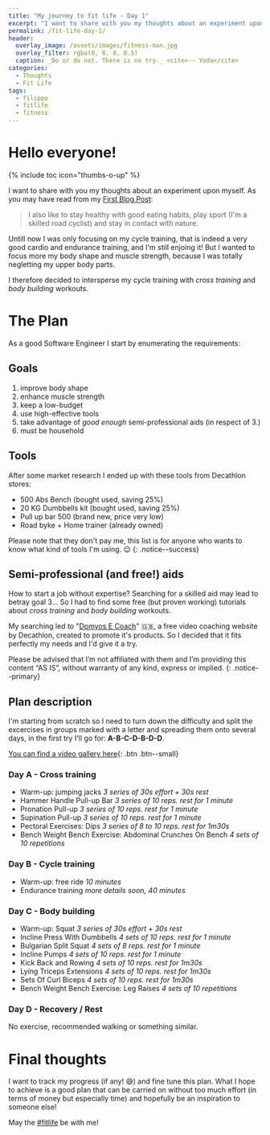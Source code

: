 ```yaml
---
title: "My journey to fit life - Day 1"
excerpt: "I want to share with you my thoughts about an experiment upon myself. It's about how I'm trying to achieve a more fit life. :muscle:"
permalink: /fit-life-day-1/
header:
  overlay_image: /assets/images/fitness-man.jpg
  overlay_filter: rgba(0, 0, 0, 0.5)
  caption: _Do or do not. There is no try._ <cite>-- Yoda</cite>
categories:
  - Thoughts
  - Fit Life
tags:
  - filippo
  - fitlife
  - fitness
---
```


# Hello everyone!

{% include toc icon="thumbs-o-up" %}

I want to share with you my thoughts about an experiment upon myself. As you may have read from my <a href="/hello-world/">First Blog Post</a>:

> I also like to stay healthy with good eating habits, play sport (I'm a skilled road cyclist) and stay in contact with nature.

Untill now I was only focusing on my cycle training, that is indeed a very good cardio and endurance training, and I'm still enjoing it! But I wanted to focus more my body shape and muscle strength, because I was totally negletting my upper body parts.

I therefore decided to intersperse my cycle training with _cross training_ and _body building_ workouts.

# The Plan

As a good Software Engineer I start by enumerating the requirements:

## Goals

 1. improve body shape
 2. enhance muscle strength
 3. keep a low-budget
 4. use high-effective tools
 5. take advantage of _good enough_ semi-professional aids (in respect of 3.)
 6. must be household

## Tools

After some market research I ended up with these tools from Decathlon stores:

 * 500 Abs Bench (bought used, saving 25%)
 * 20 KG Dumbbells kit (bought used, saving 25%)
 * Pull up bar 500 (brand new, price very low)
 * Road byke + Home trainer (already owned)

Please note that they don't pay me, this list is for anyone who wants to know what kind of tools I'm using. :wink:
{: .notice--success}

## Semi-professional (and free!) aids

How to start a job without expertise? Searching for a skilled aid may lead to betray goal 3... So I had to find some free (but proven working) tutorials about _cross training_ and _body building_ workouts.

My searching led to "<a href="http://videos.domyos.co.uk/" target="_blank" rel="noreferrer">Domyos E Coach</a>" :gb:, a free video coaching website by Decathlon, created to promote it's products. So I decided that it fits perfectly my needs and I'd give it a try.

Please be advised that I’m not affiliated with them and I’m providing this content “AS IS”, without warranty of any kind, express or implied.
{: .notice--primary}

## Plan description

I'm starting from scratch so I need to turn down the difficulty and split the excercises in groups marked with a letter and spreading them onto several days, in the first try I'll go for: **A-B-C-D-B-D-D**.

[You can find a video gallery here](/fit-life-videos-1/){: .btn .btn--small}

### Day A - Cross training

 * Warm-up: jumping jacks _3 series of 30s effort + 30s rest_
 * Hammer Handle Pull-up Bar _3 series of 10 reps. rest for 1 minute_
 * Pronation Pull-up _3 series of 10 reps. rest for 1 minute_
 * Supination Pull-up _3 series of 10 reps. rest for 1 minute_
 * Pectoral Exercises: Dips _3 series of 8 to 10 reps. rest for 1m30s_
 * Bench Weight Bench Exercise: Abdominal Crunches On Bench _4 sets of 10 repetitions_

### Day B - Cycle training

 * Warm-up: free ride _10 minutes_
 * Endurance training _more details soon, 40 minutes_

### Day C - Body building

 * Warm-up: Squat _3 series of 30s effort + 30s rest_
 * Incline Press With Dumbbells _4 sets of 10 reps. rest for 1 minute_
 * Bulgarian Split Squat _4 sets of 8 reps. rest for 1 minute_
 * Incline Pumps _4 sets of 10 reps. rest for 1 minute_
 * Kick Back and Rowing _4 sets of 10 reps. rest for 1m30s_
 * Lying Triceps Extensions _4 sets of 10 reps. rest for 1m30s_
 * Sets Of Curl Biceps _4 sets of 10 reps. rest for 1m30s_
 * Bench Weight Bench Exercise: Leg Raises _4 sets of 10 repetitions_

### Day D - Recovery / Rest

No exercise, recommended walking or something similar.

# Final thoughts

I want to track my progress (if any! :sweat_smile:) and fine tune this plan. What I hope to achieve is a good plan that can be carried on without too much effort (in terms of money but especially time) and hopefully be an inspiration to someone else!

May the <a href="/tags/#fitlife">#fitlife</a> be with me!
